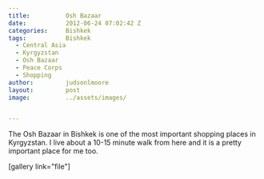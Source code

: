```yaml
---
title:			Osh Bazaar
date:			2012-06-24 07:02:42 Z
categories:		Bishkek
tags:			Bishkek
  - Central Asia
  - Kyrgyzstan
  - Osh Bazaar
  - Peace Corps
  - Shopping
author:			judsonlmoore
layout:			post
image:			../assets/images/


---
```


The Osh Bazaar in Bishkek is one of the most important shopping places in Kyrgyzstan. I live about a 10-15 minute walk from here and it is a pretty important place for me too.

[gallery link="file"]
